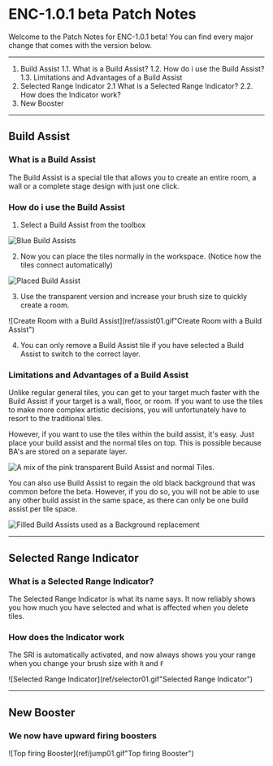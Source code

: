 # ENC-1.0.1 beta Patch Notes
Welcome to the Patch Notes for ENC-1.0.1 beta!
You can find every major change that comes with the version below.

------------


1.  Build Assist
	1.1. What is a Build Assist?
	1.2. How do i use the Build Assist?
	1.3. Limitations and Advantages of a Build Assist
2. Selected Range Indicator
	2.1 What is a Selected Range Indicator?
	2.2. How does the Indicator work?
3. New Booster

------------

## Build Assist
### What is a Build Assist
The Build Assist is a special tile that allows you to create an entire room, a wall or a complete stage design with just one click.

### How do i use the Build Assist
1.  Select a Build Assist from the toolbox
	
![Blue Build Assists]( http://namespace.media/img/images/2020/04/04/Unity_4hC69wV02E.png "Blue Build Assists")

2. Now you can place the tiles normally in the workspace. (Notice how the tiles connect automatically)
	
![Placed Build Assist]( http://namespace.media/img/images/2020/04/04/Unity_dQbpcqvFJl.png "Placed Build Assist")

3. Use the transparent version and increase your brush size to quickly create a room.
 
![Create Room with a Build Assist](ref/assist01.gif"Create Room with a Build Assist")

4. You can only remove a Build Assist tile if you have selected a Build Assist to switch to the correct layer.

### Limitations and Advantages of a Build Assist
Unlike regular general tiles, you can get to your target much faster with the Build Assist if your target is a wall, floor, or room.
If you want to use the tiles to make more complex artistic decisions, you will unfortunately have to resort to the traditional tiles.

However, if you want to use the tiles within the build assist, it's easy. Just place your build assist and the normal tiles on top. This is possible because BA's are stored on a separate layer.

![A mix of the pink transparent Build Assist and normal Tiles.]( http://namespace.media/img/images/2020/04/04/Unity_vxe5rcsVVt.png "A mix of the pink transparent Build Assist and normal Tiles.")

You can also use Build Assist to regain the old black background that was common before the beta.
However, if you do so, you will not be able to use any other build assist in the same space, as there can only be one build assist per tile space.

![Filled Build Assists used as a Background replacement]( http://namespace.media/img/images/2020/04/04/Unity_UJVyH70yVF.png "Filled Build Assists used as a Background replacement")

------------

## Selected Range Indicator
### What is a Selected Range Indicator?
The Selected Range Indicator is what its name says. It now reliably shows you how much you have selected and what is affected when you delete tiles.

### How does the Indicator work
The SRI is automatically activated, and now always shows you your range when you change your brush size with `R` and `F`

![Selected Range Indicator](ref/selector01.gif"Selected Range Indicator")

------------

## New Booster
### We now have upward firing boosters
![Top firing Booster](ref/jump01.gif"Top firing Booster")